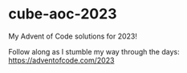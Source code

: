 # cube-aoc-2023
My Advent of Code solutions for 2023!

Follow along as I stumble my way through the days:
<https://adventofcode.com/2023>
